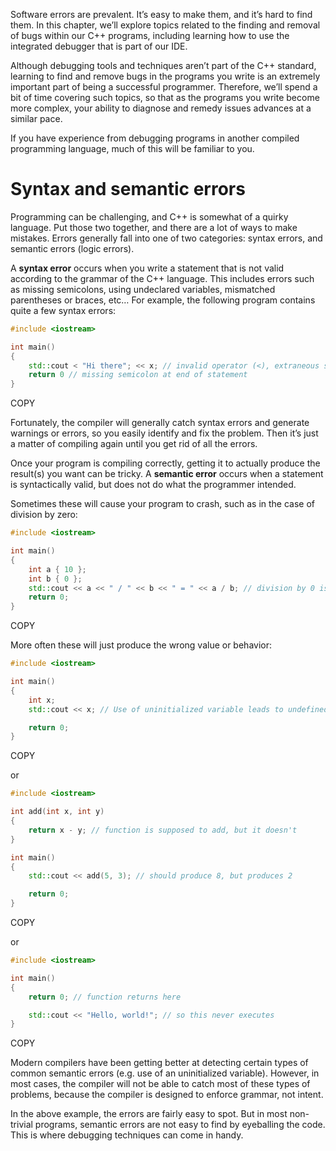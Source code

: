 Software errors are prevalent. It’s easy to make them, and it’s hard to find them. In this chapter, we’ll explore topics related to the finding and removal of bugs within our C++ programs, including learning how to use the integrated debugger that is part of our IDE.

Although debugging tools and techniques aren’t part of the C++ standard, learning to find and remove bugs in the programs you write is an extremely important part of being a successful programmer. Therefore, we’ll spend a bit of time covering such topics, so that as the programs you write become more complex, your ability to diagnose and remedy issues advances at a similar pace.

If you have experience from debugging programs in another compiled programming language, much of this will be familiar to you.

# Syntax and semantic errors

Programming can be challenging, and C++ is somewhat of a quirky language. Put those two together, and there are a lot of ways to make mistakes. Errors generally fall into one of two categories: syntax errors, and semantic errors (logic errors).

A **syntax error** occurs when you write a statement that is not valid according to the grammar of the C++ language. This includes errors such as missing semicolons, using undeclared variables, mismatched parentheses or braces, etc… For example, the following program contains quite a few syntax errors:

```cpp
#include <iostream>

int main()
{
    std::cout < "Hi there"; << x; // invalid operator (<), extraneous semicolon, undeclared variable (x)
    return 0 // missing semicolon at end of statement
}
```

COPY

Fortunately, the compiler will generally catch syntax errors and generate warnings or errors, so you easily identify and fix the problem. Then it’s just a matter of compiling again until you get rid of all the errors.

Once your program is compiling correctly, getting it to actually produce the result(s) you want can be tricky. A **semantic error** occurs when a statement is syntactically valid, but does not do what the programmer intended.

Sometimes these will cause your program to crash, such as in the case of division by zero:

```cpp
#include <iostream>

int main()
{
    int a { 10 };
    int b { 0 };
    std::cout << a << " / " << b << " = " << a / b; // division by 0 is undefined
    return 0;
}
```

COPY

More often these will just produce the wrong value or behavior:

```cpp
#include <iostream>

int main()
{
    int x;
    std::cout << x; // Use of uninitialized variable leads to undefined result

    return 0;
}
```

COPY

or

```cpp
#include <iostream>

int add(int x, int y)
{
    return x - y; // function is supposed to add, but it doesn't
}

int main()
{
    std::cout << add(5, 3); // should produce 8, but produces 2

    return 0;
}
```

COPY

or

```cpp
#include <iostream>

int main()
{
    return 0; // function returns here

    std::cout << "Hello, world!"; // so this never executes
}
```

COPY

Modern compilers have been getting better at detecting certain types of common semantic errors (e.g. use of an uninitialized variable). However, in most cases, the compiler will not be able to catch most of these types of problems, because the compiler is designed to enforce grammar, not intent.

In the above example, the errors are fairly easy to spot. But in most non-trivial programs, semantic errors are not easy to find by eyeballing the code. This is where debugging techniques can come in handy.